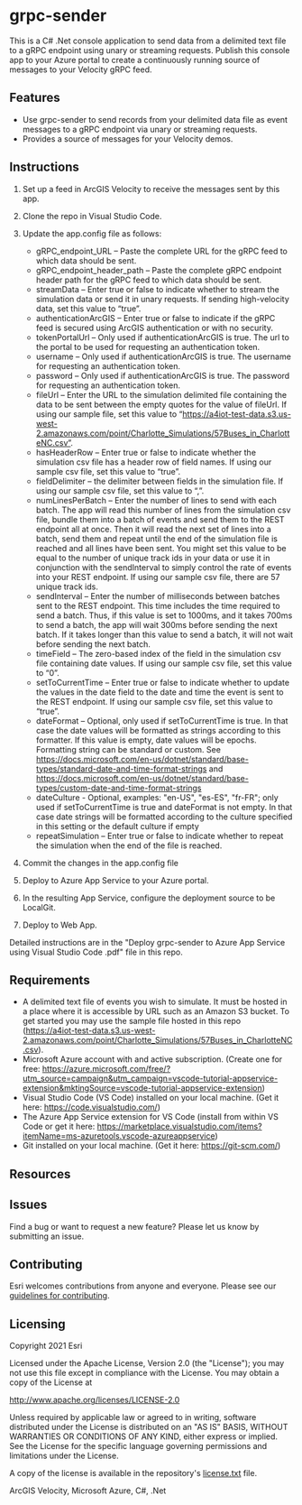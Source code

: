 # grpc-sender
This is a C# .Net console application to send data from a delimited text file to a gRPC endpoint using unary or streaming requests. Publish this console app to your Azure portal to create a continuously running source of messages to your Velocity gRPC feed.


## Features
* Use grpc-sender to send records from your delimited data file as event messages to a gRPC endpoint via unary or streaming requests. 
* Provides a source of messages for your Velocity demos.

## Instructions

1. Set up a feed in ArcGIS Velocity to receive the messages sent by this app.
2. Clone the repo in Visual Studio Code.
3. Update the app.config file as follows:

    -	gRPC_endpoint_URL – Paste the complete URL for the gRPC feed to which data should be sent.
    -	gRPC_endpoint_header_path – Paste the complete gRPC endpoint header path for the gRPC feed to which data should be sent.
    -	streamData – Enter true or false to indicate whether to stream the simulation data or send it in unary requests. If sending high-velocity data, set this value to “true”.
    -	authenticationArcGIS – Enter true or false to indicate if the gRPC feed is secured using ArcGIS authentication or with no security.
    -	tokenPortalUrl – Only used if authenticationArcGIS is true. The url to the portal to be used for requesting an authentication token.
    -	username – Only used if authenticationArcGIS is true. The username for requesting an authentication token.
    -	password – Only used if authenticationArcGIS is true. The password for requesting an authentication token.
    -	fileUrl – Enter the URL to the simulation delimited file containing the data to be sent between the empty quotes for the value of fileUrl. If using our sample file, set this value to “https://a4iot-test-data.s3.us-west-2.amazonaws.com/point/Charlotte_Simulations/57Buses_in_CharlotteNC.csv”.
    -	hasHeaderRow – Enter true or false to indicate whether the simulation csv file has a header row of field names. If using our sample csv file, set this value to “true”.
    -	fieldDelimiter – the delimiter between fields in the simulation file. If using our sample csv file, set this value to “,”.
    -	numLinesPerBatch – Enter the number of lines to send with each batch. The app will read this number of lines from the simulation csv file, bundle them into a batch of events and send them to the REST endpoint all at once. Then it will read the next set of lines into a batch, send them and repeat until the end of the simulation file is reached and all lines have been sent. You might set this value to be equal to the number of unique track ids in your data or use it in conjunction with the sendInterval to simply control the rate of events into your REST endpoint. If using our sample csv file, there are 57 unique track ids.
    -	sendInterval – Enter the number of milliseconds between batches sent to the REST endpoint. This time includes the time required to send a batch. Thus, if this value is set to 1000ms, and it takes 700ms to send a batch, the app will wait 300ms before sending the next batch. If it takes longer than this value to send a batch, it will not wait before sending the next batch.
    -	timeField – The zero-based index of the field in the simulation csv file containing date values. If using our sample csv file, set this value to “0”.
    -	setToCurrentTime – Enter true or false to indicate whether to update the values in the date field to the date and time the event is sent to the REST endpoint. If using our sample csv file, set this value to “true”. 
    -	dateFormat – Optional, only used if setToCurrentTime is true. In that case the date values will be formatted as strings according to this formatter. If this value is empty, date values will be epochs. Formatting string can be standard or custom. See https://docs.microsoft.com/en-us/dotnet/standard/base-types/standard-date-and-time-format-strings and https://docs.microsoft.com/en-us/dotnet/standard/base-types/custom-date-and-time-format-strings
    -	dateCulture - Optional, examples: "en-US", "es-ES", "fr-FR"; only used if setToCurrentTime is true and dateFormat is not empty. In that case date strings will be formatted according to the culture specified in this setting or the default culture if empty
    -	repeatSimulation – Enter true or false to indicate whether to repeat the simulation when the end of the file is reached.

4. Commit the changes in the app.config file
5. Deploy to Azure App Service to your Azure portal.
6. In the resulting App Service, configure the deployment source to be LocalGit.
7. Deploy to Web App.

Detailed instructions are in the "Deploy grpc-sender to Azure App Service using Visual Studio Code .pdf" file in this repo.

## Requirements

* A delimited text file of events you wish to simulate. It must be hosted in a place where it is accessible by URL such as an Amazon S3 bucket. To get started you may use the sample file hosted in this repo (https://a4iot-test-data.s3.us-west-2.amazonaws.com/point/Charlotte_Simulations/57Buses_in_CharlotteNC.csv).
* Microsoft Azure account with and active subscription. (Create one for free: https://azure.microsoft.com/free/?utm_source=campaign&utm_campaign=vscode-tutorial-appservice-extension&mktingSource=vscode-tutorial-appservice-extension)
* Visual Studio Code (VS Code) installed on your local machine. (Get it here: https://code.visualstudio.com/)
* The Azure App Service extension for VS Code (install from within VS Code or get it here: https://marketplace.visualstudio.com/items?itemName=ms-azuretools.vscode-azureappservice)
* Git installed on your local machine. (Get it here: https://git-scm.com/)


## Resources


## Issues

Find a bug or want to request a new feature?  Please let us know by submitting an issue.

## Contributing

Esri welcomes contributions from anyone and everyone. Please see our [guidelines for contributing](https://github.com/esri/contributing).

## Licensing
Copyright 2021 Esri

Licensed under the Apache License, Version 2.0 (the "License");
you may not use this file except in compliance with the License.
You may obtain a copy of the License at

   http://www.apache.org/licenses/LICENSE-2.0

Unless required by applicable law or agreed to in writing, software
distributed under the License is distributed on an "AS IS" BASIS,
WITHOUT WARRANTIES OR CONDITIONS OF ANY KIND, either express or implied.
See the License for the specific language governing permissions and
limitations under the License.

A copy of the license is available in the repository's [license.txt]( https://github.com/kengorton/event-hub-sender/blob/master/license.txt) file.

ArcGIS Velocity, Microsoft Azure, C#, .Net
